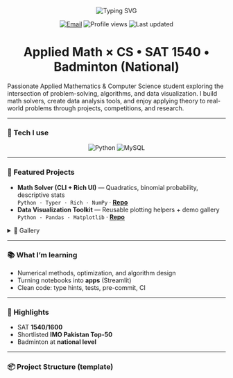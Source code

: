 <!-- Header: animated typing -->
<p align="center">
  <img src="https://readme-typing-svg.herokuapp.com?font=Roboto+Mono&color=00FFFF&size=18&vCenter=true&height=18&lines=Hi%2C+I'm+Aayan!;Applied+Math+%C3%97+Computer+Science;There's+no+place+like+127.0.0.1" alt="Typing SVG" />
</p>

<p align="center">
  <a href="mailto:aayanazhar2026@gmail.com"><img alt="Email" src="https://img.shields.io/badge/Email-aayanazhar2026%40gmail.com-informational?logo=gmail"></a>
  <img alt="Profile views" src="https://komarev.com/ghpvc/?username=<your-username>&style=flat-square">
  <img alt="Last updated" src="https://img.shields.io/badge/updated-today-success">
</p>

<h1 align="center">Applied Math × CS • SAT 1540 • Badminton (National)</h1>

Passionate Applied Mathematics & Computer Science student exploring the intersection of problem-solving, algorithms, and data visualization.
I build math solvers, create data analysis tools, and enjoy applying theory to real-world problems through projects, competitions, and research.

---

### 🧰 Tech I use
<p align="center">
  <img src="https://img.icons8.com/color/48/000000/python.png" alt="Python"/>
  <img src="https://img.icons8.com/?size=48&id=uHZV38hOzCFA&format=png&color=000000" alt="MySQL"/>
</p>

---

### 🚀 Featured Projects
- **Math Solver (CLI + Rich UI)** — Quadratics, binomial probability, descriptive stats  
  `Python · Typer · Rich · NumPy` · **[Repo](https://github.com/<your-username>/<math-solver-repo>)**
- **Data Visualization Toolkit** — Reusable plotting helpers + demo gallery  
  `Python · Pandas · Matplotlib` · **[Repo](https://github.com/<your-username>/<data-viz-repo>)**

<details>
  <summary>📸 Gallery</summary>

  <p align="center">
    <img src="assets/scores_bar.png" width="46%"/>
    <img src="assets/sat_hist.png" width="46%"/>
  </p>

</details>

---

### 📚 What I’m learning
- Numerical methods, optimization, and algorithm design  
- Turning notebooks into **apps** (Streamlit)  
- Clean code: type hints, tests, pre-commit, CI

---

### 🏅 Highlights
- SAT **1540/1600**
- Shortlisted **IMO Pakistan Top-50**
- Badminton at **national level**

---

### 📦 Project Structure (template)

